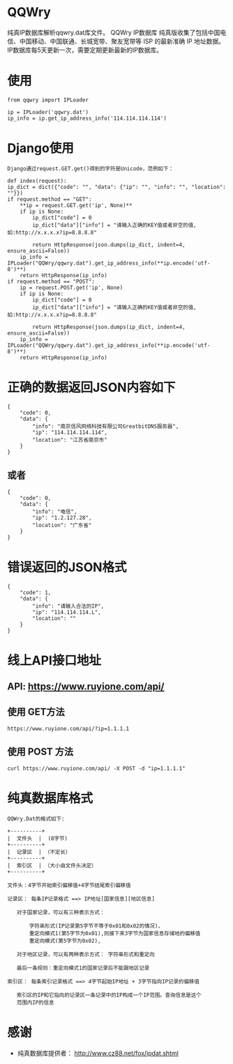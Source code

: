 # QQWry
纯真IP数据库解析qqwry.dat库文件。
QQWry IP数据库 纯真版收集了包括中国电信、中国移动、中国联通、长城宽带、聚友宽带等 ISP 的最新准确 IP 地址数据。IP数据库每5天更新一次，需要定期更新最新的IP数据库。

# 使用

	from qqwry import IPLoader

	ip = IPLoader('qqwry.dat')
	ip_info = ip.get_ip_address_info('114.114.114.114')
	
# Django使用

	Django通过request.GET.get()得到的字符是Unicode，范例如下：
	
	def index(request):
    ip_dict = dict({"code": "", "data": {"ip": "", "info": "", "location": ""}})
    if request.method == "GET":
		**ip = request.GET.get('ip', None)**
        if ip is None:
            ip_dict["code"] = 0
            ip_dict["data"]["info"] = "请输入正确的KEY值或者非空的值,如:http://x.x.x.x?ip=8.8.8.8"

            return HttpResponse(json.dumps(ip_dict, indent=4, ensure_ascii=False))
        ip_info = IPLoader("QQWry/qqwry.dat").get_ip_address_info(**ip.encode('utf-8')**)
        return HttpResponse(ip_info)
    if request.method == "POST":
        ip = request.POST.get('ip', None)
        if ip is None:
            ip_dict["code"] = 0
            ip_dict["data"]["info"] = "请输入正确的KEY值或者非空的值,如:http://x.x.x.x?ip=8.8.8.8"

            return HttpResponse(json.dumps(ip_dict, indent=4, ensure_ascii=False))
        ip_info = IPLoader("QQWry/qqwry.dat").get_ip_address_info(**ip.encode('utf-8')**)
        return HttpResponse(ip_info)
		
# 正确的数据返回JSON内容如下

	{
		"code": 0, 
		"data": {
			"info": "南京信风网络科技有限公司GreatbitDNS服务器", 
			"ip": "114.114.114.114", 
			"location": "江苏省南京市"
		}
	}

## 或者
	{
		"code": 0, 
		"data": {
			"info": "电信", 
			"ip": "1.2.127.28", 
			"location": "广东省"
		}
	}
# 错误返回的JSON格式

	{
		"code": 1,
		"data": {
			"info": "请输入合法的IP",
			"ip": "114.114.114.L",
			"location": ""
		}
	}

# 线上API接口地址
## API: https://www.ruyione.com/api/
## 使用 GET方法
	https://www.ruyione.com/api/?ip=1.1.1.1
## 使用 POST 方法
	curl https://www.ruyione.com/api/ -X POST -d "ip=1.1.1.1"

# 纯真数据库格式
	QQWry.Dat的格式如下:

	+----------+
	|  文件头  |  (8字节)
	+----------+
	|  记录区  | （不定长）
	+----------+
	|  索引区  | （大小由文件头决定）
	+----------+

	文件头：4字节开始索引偏移值+4字节结尾索引偏移值

	记录区： 每条IP记录格式 ==> IP地址[国家信息][地区信息]

	   对于国家记录，可以有三种表示方式：

		   字符串形式(IP记录第5字节不等于0x01和0x02的情况)，
		   重定向模式1(第5字节为0x01),则接下来3字节为国家信息存储地的偏移值
		   重定向模式(第5字节为0x02),
	   
	   对于地区记录，可以有两种表示方式： 字符串形式和重定向

	   最后一条规则：重定向模式1的国家记录后不能跟地区记录

	索引区： 每条索引记录格式 ==> 4字节起始IP地址 + 3字节指向IP记录的偏移值

	   索引区的IP和它指向的记录区一条记录中的IP构成一个IP范围。查询信息是这个
	   范围内IP的信息
	   
# 感谢

* 纯真数据库提供者： http://www.cz88.net/fox/ipdat.shtml